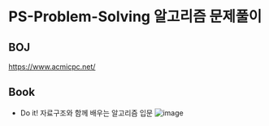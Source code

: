 # PS-Problem-Solving 알고리즘 문제풀이

## BOJ 
https://www.acmicpc.net/

## Book
- Do it! 자료구조와 함께 배우는 알고리즘 입문
![image](https://user-images.githubusercontent.com/60706318/103135017-a50f2900-46f8-11eb-8fe9-38ea5c8fdef0.png)
